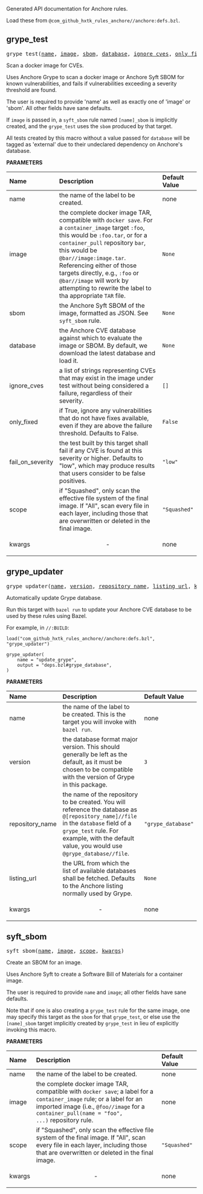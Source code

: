 <!-- Generated with Stardoc, Do Not Edit! -->


Generated API documentation for Anchore rules.

Load these from `@com_github_hxtk_rules_anchore//anchore:defs.bzl`.

<a id="#grype_test"></a>

## grype_test

<pre>
grype_test(<a href="#grype_test-name">name</a>, <a href="#grype_test-image">image</a>, <a href="#grype_test-sbom">sbom</a>, <a href="#grype_test-database">database</a>, <a href="#grype_test-ignore_cves">ignore_cves</a>, <a href="#grype_test-only_fixed">only_fixed</a>, <a href="#grype_test-fail_on_severity">fail_on_severity</a>, <a href="#grype_test-scope">scope</a>, <a href="#grype_test-kwargs">kwargs</a>)
</pre>

Scan a docker image for CVEs.

Uses Anchore Grype to scan a docker image or Anchore Syft SBOM for
known vulnerabilities, and fails if vulnerabilities exceeding a
severity threshold are found.

The user is required to provide 'name' as well as exactly one of
'image' or 'sbom'. All other fields have sane defaults.

If `image` is passed in, a `syft_sbom` rule named `[name]_sbom` is
implicitly created, and the `grype_test` uses the `sbom` produced
by that target.

All tests created by this macro without a value passed for `database`
will be tagged as 'external' due to their undeclared dependency on
Anchore's database.


**PARAMETERS**


| Name  | Description | Default Value |
| :------------- | :------------- | :------------- |
| <a id="grype_test-name"></a>name |  the name of the label to be created.   |  none |
| <a id="grype_test-image"></a>image |  the complete docker image TAR, compatible with <code>docker save</code>. For a <code>container_image</code> target <code>:foo</code>, this would be <code>:foo.tar</code>, or for a <code>container_pull</code> repository <code>bar</code>, this would be <code>@bar//image:image.tar</code>. Referencing either of those targets directly, e.g., <code>:foo</code> or <code>@bar//image</code> will work by attempting to rewrite the label to tha appropriate <code>TAR</code> file.   |  <code>None</code> |
| <a id="grype_test-sbom"></a>sbom |  the Anchore Syft SBOM of the image, formatted as JSON. See <code>syft_sbom</code> rule.   |  <code>None</code> |
| <a id="grype_test-database"></a>database |  the Anchore CVE database against which to evaluate the image or SBOM. By default, we download the latest database and load it.   |  <code>None</code> |
| <a id="grype_test-ignore_cves"></a>ignore_cves |  a list of strings representing CVEs that may exist in the image under test without being considered a failure, regardless of their severity.   |  <code>[]</code> |
| <a id="grype_test-only_fixed"></a>only_fixed |  if True, ignore any vulnerabilities that do not have fixes available, even if they are above the failure threshold. Defaults to False.   |  <code>False</code> |
| <a id="grype_test-fail_on_severity"></a>fail_on_severity |  the test built by this target shall fail if any CVE is found at this severity or higher. Defaults to "low", which may produce results that users consider to be false positives.   |  <code>"low"</code> |
| <a id="grype_test-scope"></a>scope |  if "Squashed", only scan the effective file system of the final image. If "All", scan every file in each layer, including those that are overwritten or deleted in the final image.   |  <code>"Squashed"</code> |
| <a id="grype_test-kwargs"></a>kwargs |  <p align="center"> - </p>   |  none |


<a id="#grype_updater"></a>

## grype_updater

<pre>
grype_updater(<a href="#grype_updater-name">name</a>, <a href="#grype_updater-version">version</a>, <a href="#grype_updater-repository_name">repository_name</a>, <a href="#grype_updater-listing_url">listing_url</a>, <a href="#grype_updater-kwargs">kwargs</a>)
</pre>

Automatically update Grype database.

Run this target with `bazel run` to update your Anchore CVE database
to be used by these rules using Bazel.

For example, in `//:BUILD`:

```starlark
load("com_github_hxtk_rules_anchore//anchore:defs.bzl", "grype_updater")

grype_updater(
    name = "update_grype",
    output = "deps.bzl#grype_database",
)
```


**PARAMETERS**


| Name  | Description | Default Value |
| :------------- | :------------- | :------------- |
| <a id="grype_updater-name"></a>name |  the name of the label to be created. This is the target you will invoke with <code>bazel run</code>.   |  none |
| <a id="grype_updater-version"></a>version |  the database format major version. This should generally be left as the default, as it must be chosen to be compatible with the version of Grype in this package.   |  <code>3</code> |
| <a id="grype_updater-repository_name"></a>repository_name |  the name of the repository to be created. You will reference the database as <code>@[repository_name]//file</code> in the <code>database</code> field of a <code>grype_test</code> rule. For example, with the default value, you would use <code>@grype_database//file</code>.   |  <code>"grype_database"</code> |
| <a id="grype_updater-listing_url"></a>listing_url |  the URL from which the list of available databases shall be fetched. Defaults to the Anchore listing normally used by Grype.   |  <code>None</code> |
| <a id="grype_updater-kwargs"></a>kwargs |  <p align="center"> - </p>   |  none |


<a id="#syft_sbom"></a>

## syft_sbom

<pre>
syft_sbom(<a href="#syft_sbom-name">name</a>, <a href="#syft_sbom-image">image</a>, <a href="#syft_sbom-scope">scope</a>, <a href="#syft_sbom-kwargs">kwargs</a>)
</pre>

Create an SBOM for an image.

Uses Anchore Syft to create a Software Bill of Materials for a container
image.

The user is required to provide `name` and `image`; all other fields have
sane defaults.

Note that if one is also creating a `grype_test` rule for the same image,
one may specify this target as the `sbom` for that `grype_test`, or else
use the `[name]_sbom` target implicitly created by `grype_test` in lieu of
explicitly invoking this macro.


**PARAMETERS**


| Name  | Description | Default Value |
| :------------- | :------------- | :------------- |
| <a id="syft_sbom-name"></a>name |  the name of the label to be created.   |  none |
| <a id="syft_sbom-image"></a>image |  the complete docker image TAR, compatible with <code>docker save</code>; a label for a <code>container_image</code> rule; or a label for an imported image (i.e., <code>@foo//image</code> for a <code>container_pull(name = "foo", ...)</code> repository rule.   |  none |
| <a id="syft_sbom-scope"></a>scope |  if "Squashed", only scan the effective file system of the final image. If "All", scan every file in each layer, including those that are overwritten or deleted in the final image.   |  <code>"Squashed"</code> |
| <a id="syft_sbom-kwargs"></a>kwargs |  <p align="center"> - </p>   |  none |


